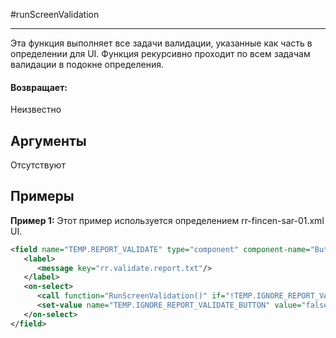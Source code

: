 #runScreenValidation

---

Эта функция выполняет все задачи валидации, указанные как часть в определении для UI. Функция рекурсивно проходит по всем задачам валидации в подокне определения.

#### Возвращает:

Неизвестно

## Аргументы

Отсутствуют

## Примеры

**Пример 1:** Этот пример используется определением rr-fincen-sar-01.xml UI.
```xml
<field name="TEMP.REPORT_VALIDATE" type="component" component-name="ButtonComponent">
   <label>
      <message key="rr.validate.report.txt"/>
   </label>
   <on-select>
      <call function="RunScreenValidation()" if="!TEMP.IGNORE_REPORT_VALIDATE_BUTTON"/>
      <set-value name="TEMP.IGNORE_REPORT_VALIDATE_BUTTON" value="false"/>
   </on-select>
</field>
```

